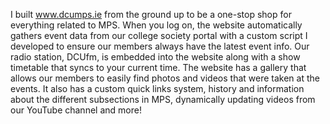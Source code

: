 I built www.dcumps.ie from the ground up to be a one-stop shop for everything related to MPS. When you log on, the website automatically gathers event data from our college society portal with a custom script I developed to ensure our members always have the latest event info. Our radio station, DCUfm, is embedded into the website along with a show timetable that syncs to your current time. The website has a gallery that allows our members to easily find photos and videos that were taken at the events. It also has a custom quick links system, history and information about the different subsections in MPS, dynamically updating videos from our YouTube channel and more!